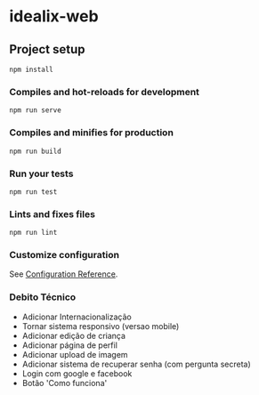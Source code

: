# idealix-web

## Project setup
```
npm install
```

### Compiles and hot-reloads for development
```
npm run serve
```

### Compiles and minifies for production
```
npm run build
```

### Run your tests
```
npm run test
```

### Lints and fixes files
```
npm run lint
```

### Customize configuration
See [Configuration Reference](https://cli.vuejs.org/config/).

### Debito Técnico
- Adicionar Internacionalização
- Tornar sistema responsivo (versao mobile)
- Adicionar edição de criança
- Adicionar página de perfil
- Adicionar upload de imagem
- Adicionar sistema de recuperar senha (com pergunta secreta)
- Login com google e facebook
- Botão 'Como funciona'
